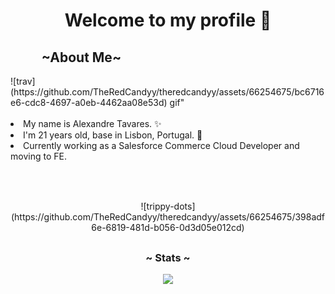  <h1 align="center">Welcome to my profile 📃 </h1>
 <h2><b>&nbsp&nbsp&nbsp&nbsp&nbsp&nbsp&nbsp&nbsp&nbsp ~About Me~ </b></h2>
![trav](https://github.com/TheRedCandyy/theredcandyy/assets/66254675/bc6716e6-cdc8-4697-a0eb-4462aa08e53d)
gif"
 <br>
 <br>
 <li>My name is Alexandre Tavares. ✨</li>
 <li>I'm 21 years old, base in Lisbon, Portugal. 🧷</li>
 <li>Currently working as a Salesforce Commerce Cloud Developer and moving to FE.</li>
 <br>
 <br> 
 <h2></h2>
 <p align="center">
 ![trippy-dots](https://github.com/TheRedCandyy/theredcandyy/assets/66254675/398adf6e-6819-481d-b056-0d3d05e012cd)
 </p>
 <h2></h2>
 <h3 align="center">~ Stats ~</h3>
 <p align="center">
  <img src="https://github-readme-stats.vercel.app/api/top-langs/?username=TheRedCandyy&layout=compact&theme=darcula">
 </p>
 <h2></h2>
